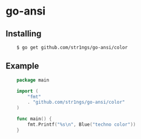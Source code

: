 go-ansi 
=============

Installing
-------
```shell
    $ go get github.com/str1ngs/go-ansi/color
```
Example
-------
```go
    package main

    import (
        "fmt"
        . "github.com/str1ngs/go-ansi/color"
    )

    func main() {
        fmt.Printf("%s\n", Blue("techno color"))
    }
```
